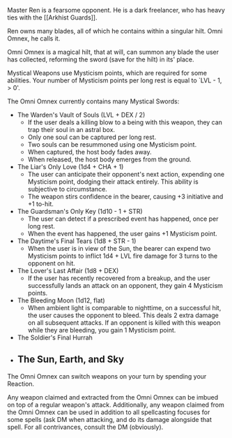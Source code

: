 Master Ren is a fearsome opponent.
He is a dark freelancer, who has heavy ties with the [[Arkhist Guards]].

Ren owns many blades, all of which he contains within a singular hilt.
Omni Omnex, he calls it.


Omni Omnex is a magical hilt, that at will, can summon any blade the user has collected, reforming the sword (save for the hilt) in its' place.

Mystical Weapons use Mysticism points, which are required for some abilities.
Your number of Mysticism points per long rest is equal to `LVL - 1, > 0'.

The Omni Omnex currently contains many Mystical Swords:

 - The Warden's Vault of Souls (LVL + DEX / 2)
	 - If the user deals a killing blow to a being with this weapon, they can trap their soul in an astral box. 
	 - Only one soul can be captured per long rest.
	 - Two souls can be resummoned using one Mysticism point.
	 - When captured, the host body fades away.
	 - When released, the host body emerges from the ground.
 - The Liar's Only Love (1d4 + CHA + 1)
	 - The user can anticipate their opponent's next action, expending one Mysticism point, dodging their attack entirely. This ability is subjective to circumstance.
	 - The weapon stirs confidence in the bearer, causing +3 initiative and +1 to-hit.
 - The Guardsman's Only Key (1d10 - 1 + STR)
	 - The user can detect if a prescribed event has happened, once per long rest.
	 - When the event has happened, the user gains +1 Mysticism point.
 - The Daytime's Final Tears (1d8 + STR - 1)
	 - When the user is in view of the Sun, the bearer can expend two Mysticism points to inflict 1d4 + LVL fire damage for 3 turns to the opponent on hit.
 - The Lover's Last Affair (1d8 + DEX)
	 - If the user has recently recovered from a breakup, and the user successfully lands an attack on an opponent, they gain 4 Mysticism points.
 - The Bleeding Moon (1d12, flat)
	 - When ambient light is comparable to nighttime, on a successful hit, the user causes the opponent to bleed. This deals 2 extra damage on all subsequent attacks. If an opponent is killed with this weapon while they are bleeding, you gain 1 Mysticism point.
 - The Soldier's Final Hurrah
 - The Sun, Earth, and Sky
	 - 

The Omni Omnex can switch weapons on your turn by spending your Reaction.

Any weapon claimed and extracted from the Omni Omnex can be imbued on top of a regular weapon's attack. Additionally, any weapon claimed from the Omni Omnex can be used in addition to all spellcasting focuses for some spells (ask DM when attacking, and do its damage alongside that spell. For all contrivances, consult the DM (obviously).